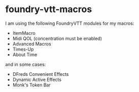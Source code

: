 # foundry-vtt-macros

I am using the following FoundryVTT modules for my macros:

- ItemMacro
- Midi QOL (concentration must be enabled)
- Advanced Macros
- Times-Up
- About Time

and in some cases:

- DFreds Convenient Effects
- Dynamic Active Effects
- Monk's Token Bar
